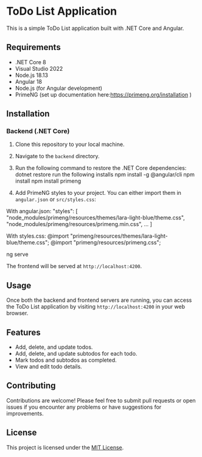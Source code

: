 # ToDo List Application

This is a simple ToDo List application built with .NET Core and Angular.

## Requirements

- .NET Core 8
- Visual Studio 2022
- Node.js 18.13
- Angular 18
- Node.js (for Angular development)
- PrimeNG (set up documentation here:https://primeng.org/installation )

## Installation

### Backend (.NET Core)

1. Clone this repository to your local machine.
2. Navigate to the `backend` directory.
3. Run the following command to restore the .NET Core dependencies:
   dotnet restore
   run the following installs
npm install -g @angular/cli
npm install
npm install primeng

4. Add PrimeNG styles to your project. You can either import them in `angular.json` or `src/styles.css`:

With angular.json:
"styles": [
"node_modules/primeng/resources/themes/lara-light-blue/theme.css",
"node_modules/primeng/resources/primeng.min.css",
...
]


With styles.css:
@import "primeng/resources/themes/lara-light-blue/theme.css";
@import "primeng/resources/primeng.css";

ng serve


The frontend will be served at `http://localhost:4200`.

## Usage

Once both the backend and frontend servers are running, you can access the ToDo List application by visiting `http://localhost:4200` in your web browser.

## Features

- Add, delete, and update todos.
- Add, delete, and update subtodos for each todo.
- Mark todos and subtodos as completed.
- View and edit todo details.

## Contributing

Contributions are welcome! Please feel free to submit pull requests or open issues if you encounter any problems or have suggestions for improvements.

## License

This project is licensed under the [MIT License](LICENSE).

